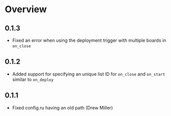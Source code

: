 # Overview

## 0.1.3
  * Fixed an error when using the deployment trigger with multiple boards in `on_close`

## 0.1.2
  * Added support for specifying an unique list ID for `on_close` and `on_start` similar to `on_deploy`

## 0.1.1
  * Fixed config.ru having an old path (Drew Miller)
